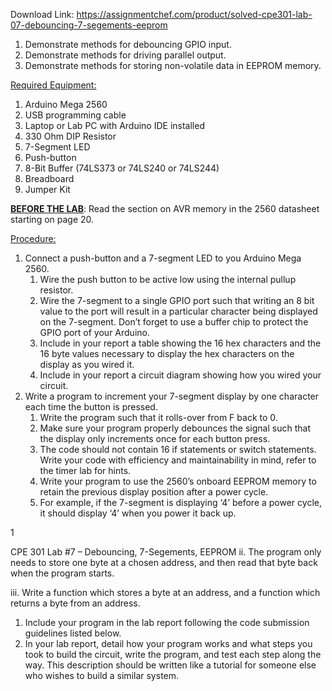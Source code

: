 Download Link: https://assignmentchef.com/product/solved-cpe301-lab-07-debouncing-7-segements-eeprom
<br>



<ol>

 <li>Demonstrate methods for debouncing GPIO input.</li>

 <li>Demonstrate methods for driving parallel output.</li>

 <li>Demonstrate methods for storing non-volatile data in EEPROM memory.</li>

</ol>

<u>Required Equipment:</u>

<ol>

 <li>Arduino Mega 2560</li>

 <li>USB programming cable</li>

 <li>Laptop or Lab PC with Arduino IDE installed</li>

 <li>330 Ohm DIP Resistor</li>

 <li>7-Segment LED</li>

 <li>Push-button</li>

 <li>8-Bit Buffer (74LS373 or 74LS240 or 74LS244)</li>

 <li>Breadboard</li>

 <li>Jumper Kit</li>

</ol>

<strong><u>BEFORE THE LAB</u></strong>: Read the section on AVR memory in the 2560 datasheet starting on page 20.

<u>Procedure:</u>

<ol>

 <li>Connect a push-button and a 7-segment LED to you Arduino Mega 2560.

  <ol>

   <li>Wire the push button to be active low using the internal pullup resistor.</li>

   <li>Wire the 7-segment to a single GPIO port such that writing an 8 bit value to the port will result in a particular character being displayed on the 7-segment. Don’t forget to use a buffer chip to protect the GPIO port of your Arduino.</li>

   <li>Include in your report a table showing the 16 hex characters and the 16 byte values necessary to display the hex characters on the display as you wired it.</li>

   <li>Include in your report a circuit diagram showing how you wired your circuit.</li>

  </ol></li>

 <li>Write a program to increment your 7-segment display by one character each time the button is pressed.

  <ol>

   <li>Write the program such that it rolls-over from F back to 0.</li>

   <li>Make sure your program properly debounces the signal such that the display only increments once for each button press.</li>

   <li>The code should not contain 16 if statements or switch statements. Write your code with efficiency and maintainability in mind, refer to the timer lab for hints.</li>

   <li>Write your program to use the 2560’s onboard EEPROM memory to retain the previous display position after a power cycle.</li>

   <li>For example, if the 7-segment is displaying ‘4’ before a power cycle, it should display ‘4’ when you power it back up.</li>

  </ol></li>

</ol>

1

CPE 301 Lab #7 – Debouncing, 7-Segements, EEPROM ii. The program only needs to store one byte at a chosen address, and then read that byte back when the program starts.

iii. Write a function which stores a byte at an address, and a function which returns a byte from an address.

<ol>

 <li>Include your program in the lab report following the code submission guidelines listed below.</li>

 <li>In your lab report, detail how your program works and what steps you took to build the circuit, write the program, and test each step along the way. This description should be written like a tutorial for someone else who wishes to build a similar system.</li>

</ol>